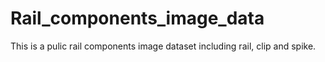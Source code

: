 # Rail_components_image_data
This is a pulic rail components image dataset including rail, clip and spike.
